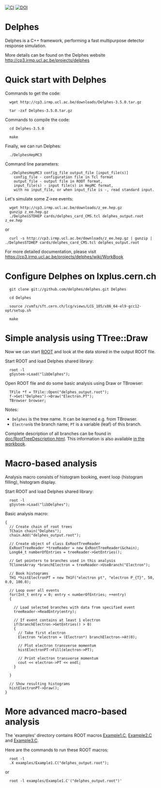 [![CI](https://github.com/delphes/delphes/actions/workflows/ci.yml/badge.svg)](https://github.com/delphes/delphes/actions/workflows/ci.yml) [![DOI](https://zenodo.org/badge/21390046.svg)](https://zenodo.org/badge/latestdoi/21390046)

Delphes
=======

Delphes is a C++ framework, performing a fast multipurpose detector response simulation.

More details can be found on the Delphes website http://cp3.irmp.ucl.ac.be/projects/delphes

Quick start with Delphes
========================

Commands to get the code:

```
  wget http://cp3.irmp.ucl.ac.be/downloads/Delphes-3.5.0.tar.gz

  tar -zxf Delphes-3.5.0.tar.gz
```

Commands to compile the code:

```
  cd Delphes-3.5.0

  make
```

Finally, we can run Delphes:

```
  ./DelphesHepMC3
```

Command line parameters:

```
  ./DelphesHepMC3 config_file output_file [input_file(s)]
    config_file - configuration file in Tcl format
    output_file - output file in ROOT format,
    input_file(s) - input file(s) in HepMC format,
    with no input_file, or when input_file is -, read standard input.
```

Let's simulate some Z->ee events:

```
  wget http://cp3.irmp.ucl.ac.be/downloads/z_ee.hep.gz
  gunzip z_ee.hep.gz
  ./DelphesSTDHEP cards/delphes_card_CMS.tcl delphes_output.root z_ee.hep
```

or

```
  curl -s http://cp3.irmp.ucl.ac.be/downloads/z_ee.hep.gz | gunzip | ./DelphesSTDHEP cards/delphes_card_CMS.tcl delphes_output.root
```

For more detailed documentation, please visit https://cp3.irmp.ucl.ac.be/projects/delphes/wiki/WorkBook

Configure Delphes on lxplus.cern.ch
====================================

```
  git clone git://github.com/delphes/delphes.git Delphes

  cd Delphes

  source /cvmfs/sft.cern.ch/lcg/views/LCG_105/x86_64-el9-gcc12-opt/setup.sh

  make
```

Simple analysis using TTree::Draw
=================================

Now we can start [ROOT](root.cern) and look at the data stored in the output ROOT file.

Start ROOT and load Delphes shared library:

```
  root -l
  gSystem->Load("libDelphes");
```

Open ROOT file and do some basic analysis using Draw or TBrowser:

```
  TFile *f = TFile::Open("delphes_output.root");
  f->Get("Delphes")->Draw("Electron.PT");
  TBrowser browser;
```

Notes:
* ```Delphes``` is the tree name. It can be learned e.g. from TBrowser.
* ```Electron```is the branch name; ```PT``` is a variable (leaf) of this branch.

Complete description of all branches can be found in [doc/RootTreeDescription.html](doc/RootTreeDescription.html).
This information is also available [in the workbook](https://cp3.irmp.ucl.ac.be/projects/delphes/wiki/WorkBook/RootTreeDescription).

Macro-based analysis
====================

Analysis macro consists of histogram booking, event loop (histogram filling),
histogram display.

Start ROOT and load Delphes shared library:

```
  root -l
  gSystem->Load("libDelphes");
```

Basic analysis macro:

```
{
  // Create chain of root trees
  TChain chain("Delphes");
  chain.Add("delphes_output.root");

  // Create object of class ExRootTreeReader
  ExRootTreeReader *treeReader = new ExRootTreeReader(&chain);
  Long64_t numberOfEntries = treeReader->GetEntries();

  // Get pointers to branches used in this analysis
  TClonesArray *branchElectron = treeReader->UseBranch("Electron");

  // Book histograms
  TH1 *histElectronPT = new TH1F("electron pt", "electron P_{T}", 50, 0.0, 100.0);

  // Loop over all events
  for(Int_t entry = 0; entry < numberOfEntries; ++entry)
  {

    // Load selected branches with data from specified event
    treeReader->ReadEntry(entry);

    // If event contains at least 1 electron
    if(branchElectron->GetEntries() > 0)
    {
      // Take first electron
      Electron *electron = (Electron*) branchElectron->At(0);

      // Plot electron transverse momentum
      histElectronPT->Fill(electron->PT);

      // Print electron transverse momentum
      cout << electron->PT << endl;
    }

  }

  // Show resulting histograms
  histElectronPT->Draw();
}
```

More advanced macro-based analysis
==================================

The 'examples' directory contains ROOT macros [Example1.C](examples/Example1.C), [Example2.C](examples/Example2.C) and [Example3.C](examples/Example3.C).

Here are the commands to run these ROOT macros:

```
  root -l
  .X examples/Example1.C("delphes_output.root");
```

or

```
  root -l examples/Example1.C'("delphes_output.root")'
```

